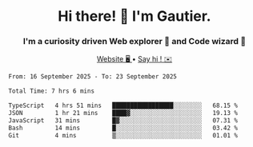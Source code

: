 <h1 align="center">Hi there! 👋 I'm Gautier.</h1>
<h3 align="center">I'm a curiosity driven Web explorer 🚀 and Code wizard 🧙</h3>

<p align="center">
  <a href="https://xisabla.github.io/">Website 🖥️ </a> •
  <a href="mailto:xisabla.dev@gmail.com">Say hi ! ✉️</a>
</p>

<!--START_SECTION:waka-->

```txt
From: 16 September 2025 - To: 23 September 2025

Total Time: 7 hrs 6 mins

TypeScript   4 hrs 51 mins   █████████████████░░░░░░░░   68.15 %
JSON         1 hr 21 mins    ████▓░░░░░░░░░░░░░░░░░░░░   19.13 %
JavaScript   31 mins         █▓░░░░░░░░░░░░░░░░░░░░░░░   07.31 %
Bash         14 mins         █░░░░░░░░░░░░░░░░░░░░░░░░   03.42 %
Git          4 mins          ▒░░░░░░░░░░░░░░░░░░░░░░░░   01.01 %
```

<!--END_SECTION:waka-->
